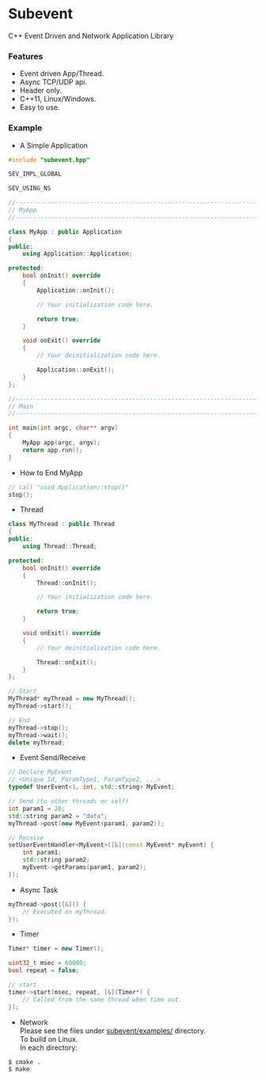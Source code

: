 Subevent
========

C++ Event Driven and Network Application Library

### Features
* Event driven App/Thread.
* Async TCP/UDP api.
* Header only.
* C++11, Linux/Windows.
* Easy to use.

### Example
* A Simple Application
```C++
#include "subevent.hpp"

SEV_IMPL_GLOBAL

SEV_USING_NS

//---------------------------------------------------------------------------//
// MyApp
//---------------------------------------------------------------------------//

class MyApp : public Application
{
public:
    using Application::Application;

protected:
    bool onInit() override
    {
        Application::onInit();

        // Your initialization code here.

        return true;
    }

    void onExit() override
    {
        // Your deinitialization code here.

        Application::onExit();
    }
};

//---------------------------------------------------------------------------//
// Main
//---------------------------------------------------------------------------//

int main(int argc, char** argv)
{
    MyApp app(argc, argv);
    return app.run();
}
```
* How to End MyApp
```C++
// call "void Application::stop()"
stop();
```
* Thread
```C++
class MyThread : public Thread
{
public:
    using Thread::Thread;

protected:
    bool onInit() override
    {
        Thread::onInit();

        // Your initialization code here.

        return true;
    }

    void onExit() override
    {
        // Your deinitialization code here.

        Thread::onExit();
    }
};
```
```C++
// Start
MyThread* myThread = new MyThread();
myThread->start();
```
```C++
// End
myThread->stop();
myThread->wait();
delete myThread;
```
* Event Send/Receive
```C++
// Declare MyEvent
// <Unique Id, ParamType1, ParamType2, ...>
typedef UserEvent<1, int, std::string> MyEvent;
```
```C++
// Send (to other threads or self)
int param1 = 20;
std::string param2 = "data";
myThread->post(new MyEvent(param1, param2));
```
```C++
// Receive
setUserEventHandler<MyEvent>([&](const MyEvent* myEvent) {
    int param1;
    std::string param2;
    myEvent->getParams(param1, param2);
});
```
* Async Task
```C++
myThread->post([&]() {
    // Executed on myThread.
});
```
* Timer
```C++
Timer* timer = new Timer();

uint32_t msec = 60000;
bool repeat = false;

// start
timer->start(msec, repeat, [&](Timer*) {
    // Called from the same thread when time out.
});
```
* Network  
Please see the files under [subevent/examples/](https://github.com/Ichishino/subevent/tree/master/examples) directory.  
To build on Linux.  
In each directory:  
```
$ cmake .
$ make
```
